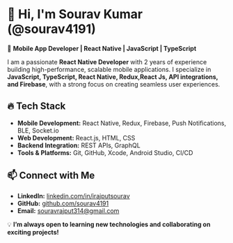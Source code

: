 # 👋 Hi, I'm Sourav Kumar (@sourav4191)  

🚀 **Mobile App Developer | React Native | JavaScript | TypeScript**  

I am a passionate **React Native Developer** with 2 years of experience building high-performance, scalable mobile applications. I specialize in **JavaScript, TypeScript, React Native, Redux,React Js, API integrations, and Firebase**, with a strong focus on creating seamless user experiences.  

## 🔥 Tech Stack  
- **Mobile Development:** React Native, Redux, Firebase, Push Notifications, BLE, Socket.io  
- **Web Development:** React.js, HTML, CSS  
- **Backend Integration:** REST APIs, GraphQL  
- **Tools & Platforms:** Git, GitHub, Xcode, Android Studio, CI/CD  


## 📫 Connect with Me  
- **LinkedIn:** [linkedin.com/in/irajputsourav](https://www.linkedin.com/in/irajputsourav/)  
- **GitHub:** [github.com/sourav4191](https://github.com/sourav4191)  
- **Email:** souravrajput314@gmail.com  

💡 **I’m always open to learning new technologies and collaborating on exciting projects!**  



<!---
sourav4191/sourav4191 is a ✨ special ✨ repository because its `README.md` (this file) appears on your GitHub profile.
You can click the Preview link to take a look at your changes.
--->
